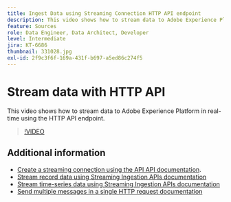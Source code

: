```yaml
---
title: Ingest Data using Streaming Connection HTTP API endpoint
description: This video shows how to stream data to Adobe Experience Platform in real-time using the HTTP API endpoint.
feature: Sources
role: Data Engineer, Data Architect, Developer
level: Intermediate
jira: KT-6686
thumbnail: 331028.jpg
exl-id: 2f9c3f6f-169a-431f-b697-a5ed86c274f5
---
```

# Stream data with HTTP API 

This video shows how to stream data to Adobe Experience Platform in real-time using the HTTP API endpoint. 

>[!VIDEO](https://video.tv.adobe.com/v/331028?learn=on&enablevpops)

## Additional information

* [Create a streaming connection using the API API documentation](https://experienceleague.adobe.com/docs/experience-platform/sources/api-tutorials/create/streaming/http.html).
* [Stream record data using Streaming Ingestion APIs documentation](https://experienceleague.adobe.com/docs/experience-platform/ingestion/tutorials/streaming-record-data.html)
* [Stream time-series data using Streaming Ingestion APIs documentation](https://experienceleague.adobe.com/docs/experience-platform/ingestion/tutorials/streaming-time-series-data.html)
* [Send multiple messages in a single HTTP request documentation](https://experienceleague.adobe.com/docs/experience-platform/ingestion/tutorials/streaming-multiple-messages.html)